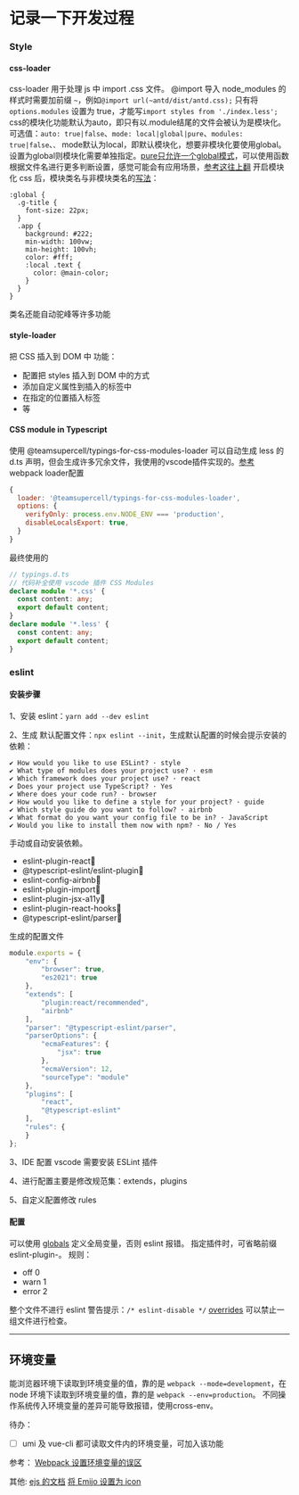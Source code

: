 

# 记录一下开发过程

### Style
#### css-loader
css-loader 用于处理 js 中 import .css 文件。
@import 导入 node_modules 的样式时需要加前缀 `~`，例如`@import url(~antd/dist/antd.css);`
只有将 `options.modules` 设置为 true，才能写`import styles from './index.less';`
css的模块化功能默认为auto，即只有以.module结尾的文件会被认为是模块化。
可选值：`auto: true|false`、`mode: local|global|pure`、`modules: true|false`、``、``
mode默认为local，即默认模块化，想要非模块化要使用global。设置为global则模块化需要单独指定。[pure只允许一个global模式](https://github.com/webpack-contrib/css-loader/issues/985)，可以使用函数根据文件名进行更多判断设置，感觉可能会有应用场景，[参考这往上翻](https://webpack.docschina.org/loaders/css-loader/#localidentname)
开启模块化 css 后，模块类名与非模块类名的[写法](https://webpack.docschina.org/loaders/css-loader/#modules)：
```less
:global {
  .g-title {
    font-size: 22px;
  }
  .app {
    background: #222;
    min-width: 100vw;
    min-height: 100vh;
    color: #fff;
    :local .text {
      color: @main-color;
    }
  }
} 
```

类名还能自动驼峰等许多功能

#### style-loader
把 CSS 插入到 DOM 中
功能：
- 配置把 styles 插入到 DOM 中的方式
- 添加自定义属性到插入的标签中
- 在指定的位置插入标签
- 等

#### CSS module in Typescript
使用 @teamsupercell/typings-for-css-modules-loader 可以自动生成 less 的 d.ts 声明，但会生成许多冗余文件，我使用的vscode插件实现的。[参考](https://juejin.cn/post/6844903560056930311)
webpack loader配置
```javascript
{
  loader: '@teamsupercell/typings-for-css-modules-loader',
  options: {
    verifyOnly: process.env.NODE_ENV === 'production',
    disableLocalsExport: true,
  }
}
```
最终使用的
```typescript
// typings.d.ts
// 代码补全使用 vscode 插件 CSS Modules
declare module '*.css' {
  const content: any;
  export default content;
}
declare module '*.less' {
  const content: any;
  export default content;
}
```

### eslint

#### 安装步骤
1、安装 eslint：`yarn add --dev eslint`

2、生成 默认配置文件：`npx eslint --init`，生成默认配置的时候会提示安装的依赖： 
```
✔ How would you like to use ESLint? · style
✔ What type of modules does your project use? · esm
✔ Which framework does your project use? · react
✔ Does your project use TypeScript? · Yes
✔ Where does your code run? · browser
✔ How would you like to define a style for your project? · guide
✔ Which style guide do you want to follow? · airbnb
✔ What format do you want your config file to be in? · JavaScript
✔ Would you like to install them now with npm? · No / Yes
```

手动或自动安装依赖。
- eslint-plugin-react📌
- @typescript-eslint/eslint-plugin📌
- eslint-config-airbnb📌
- eslint-plugin-import📌
- eslint-plugin-jsx-a11y📌
- eslint-plugin-react-hooks📌
- @typescript-eslint/parser📌

生成的配置文件
```javascript
module.exports = {
    "env": {
        "browser": true,
        "es2021": true
    },
    "extends": [
        "plugin:react/recommended",
        "airbnb"
    ],
    "parser": "@typescript-eslint/parser",
    "parserOptions": {
        "ecmaFeatures": {
            "jsx": true
        },
        "ecmaVersion": 12,
        "sourceType": "module"
    },
    "plugins": [
        "react",
        "@typescript-eslint"
    ],
    "rules": {
    }
};
```

3、IDE 配置 vscode 需要安装 ESLint 插件

4、进行配置主要是修改规范集：extends，plugins

5、自定义配置修改 rules

#### 配置
可以使用 [globals](https://cn.eslint.org/docs/user-guide/configuring#specifying-globals) 定义全局变量，否则 eslint 报错。
指定插件时，可省略前缀 eslint-plugin-。
规则：
- off 0
- warn 1
- error 2

整个文件不进行 eslint 警告提示：`/* eslint-disable */`
[overrides](https://cn.eslint.org/docs/user-guide/configuring#disabling-rules-only-for-a-group-of-files) 可以禁止一组文件进行检查。


---

## 环境变量
能浏览器环境下读取到环境变量的值，靠的是 `webpack --mode=development`，在 node 环境下读取到环境变量的值，靠的是 `webpack --env=production`。
不同操作系统传入环境变量的差异可能导致报错，使用cross-env。

待办：
- [ ] umi 及 vue-cli 都可读取文件内的环境变量，可加入该功能

参考：
[Webpack 设置环境变量的误区](https://juejin.cn/post/6844904023791796237#heading-7)

其他: 
[ejs 的文档](https://ejs.co/)
[将 Emijo 设置为 icon](https://css-tricks.com/emojis-as-favicons/)

